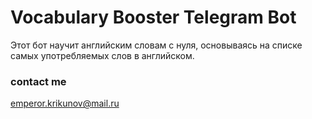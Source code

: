 # Vocabulary Booster Telegram Bot

Этот бот научит английским словам с нуля, основываясь на списке самых употребляемых слов в английском.

### contact me
emperor.krikunov@mail.ru
